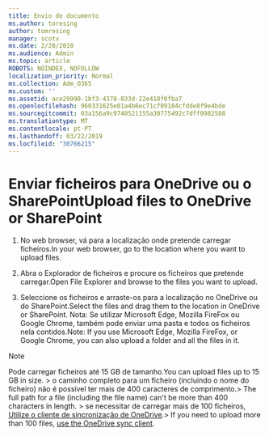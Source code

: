 ```yaml
---
title: Envio de documento
ms.author: toresing
author: tomresing
manager: scotv
ms.date: 2/28/2018
ms.audience: Admin
ms.topic: article
ROBOTS: NOINDEX, NOFOLLOW
localization_priority: Normal
ms.collection: Adm_O365
ms.custom: ''
ms.assetid: ace29990-1bf3-4378-833d-22e418f0fba7
ms.openlocfilehash: 960331625e01a4b6ec71cf09184cfdde8f9e4bde
ms.sourcegitcommit: 03a156a9c9740521155a30775492c7dff0982588
ms.translationtype: MT
ms.contentlocale: pt-PT
ms.lasthandoff: 03/22/2019
ms.locfileid: "30766215"
---
```

# <a name="upload-files-to-onedrive-or-sharepoint"></a><span data-ttu-id="8c734-102">Enviar ficheiros para OneDrive ou o SharePoint</span><span class="sxs-lookup"><span data-stu-id="8c734-102">Upload files to OneDrive or SharePoint</span></span>

1. <span data-ttu-id="8c734-103">No web browser, vá para a localização onde pretende carregar ficheiros.</span><span class="sxs-lookup"><span data-stu-id="8c734-103">In your web browser, go to the location where you want to upload files.</span></span>
    
2. <span data-ttu-id="8c734-104">Abra o Explorador de ficheiros e procure os ficheiros que pretende carregar.</span><span class="sxs-lookup"><span data-stu-id="8c734-104">Open File Explorer and browse to the files you want to upload.</span></span>
    
3. <span data-ttu-id="8c734-105">Seleccione os ficheiros e arraste-os para a localização no OneDrive ou do SharePoint.</span><span class="sxs-lookup"><span data-stu-id="8c734-105">Select the files and drag them to the location in OneDrive or SharePoint.</span></span> <span data-ttu-id="8c734-106">Nota: Se utilizar Microsoft Edge, Mozilla FireFox ou Google Chrome, também pode enviar uma pasta e todos os ficheiros nela contidos.</span><span class="sxs-lookup"><span data-stu-id="8c734-106">Note: If you use Microsoft Edge, Mozilla FireFox, or Google Chrome, you can also upload a folder and all the files in it.</span></span>
    
> [!NOTE]
>  <span data-ttu-id="8c734-107">Pode carregar ficheiros até 15 GB de tamanho.</span><span class="sxs-lookup"><span data-stu-id="8c734-107">You can upload files up to 15 GB in size.</span></span> <span data-ttu-id="8c734-108">> o caminho completo para um ficheiro (incluindo o nome do ficheiro) não é possível ter mais de 400 caracteres de comprimento.</span><span class="sxs-lookup"><span data-stu-id="8c734-108">>  The full path for a file (including the file name) can't be more than 400 characters in length.</span></span> <span data-ttu-id="8c734-109">> se necessitar de carregar mais de 100 ficheiros, [Utilize o cliente de sincronização de OneDrive](https://go.microsoft.com/fwlink/?linkid=866427).</span><span class="sxs-lookup"><span data-stu-id="8c734-109">>  If you need to upload more than 100 files, [use the OneDrive sync client](https://go.microsoft.com/fwlink/?linkid=866427).</span></span> 
  

